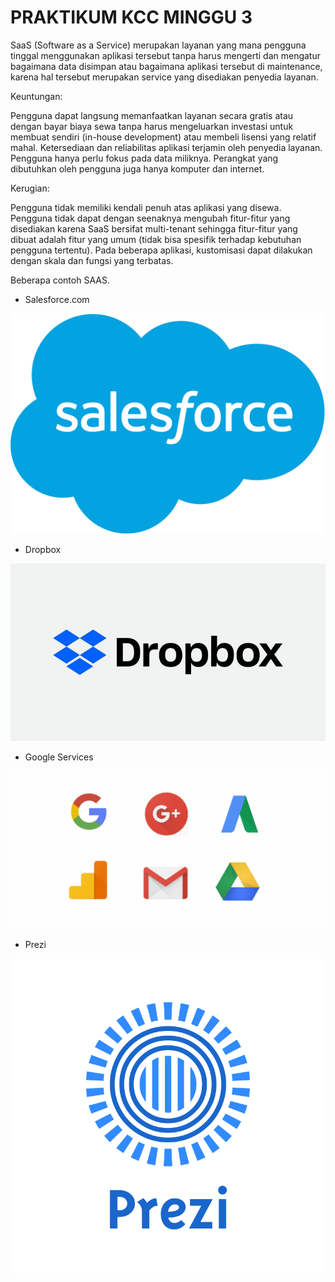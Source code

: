 # PRAKTIKUM KCC MINGGU 3

SaaS (Software as a Service) merupakan layanan yang mana pengguna tinggal menggunakan aplikasi tersebut tanpa harus mengerti dan mengatur bagaimana data disimpan atau bagaimana aplikasi tersebut di maintenance, karena hal tersebut merupakan service yang disediakan penyedia layanan.

Keuntungan:

Pengguna dapat langsung memanfaatkan layanan secara gratis atau dengan bayar biaya sewa tanpa harus mengeluarkan investasi untuk membuat sendiri (in-house development) atau membeli lisensi yang relatif mahal.
Ketersediaan dan reliabilitas aplikasi terjamin oleh penyedia layanan. Pengguna hanya perlu fokus pada data miliknya. Perangkat yang dibutuhkan oleh pengguna juga hanya komputer dan internet.

Kerugian:  

Pengguna tidak memiliki kendali penuh atas aplikasi yang disewa. Pengguna tidak dapat dengan seenaknya mengubah fitur-fitur yang disediakan karena SaaS bersifat multi-tenant sehingga fitur-fitur yang dibuat adalah fitur yang umum (tidak bisa spesifik terhadap kebutuhan pengguna tertentu). Pada beberapa aplikasi, kustomisasi dapat dilakukan dengan skala dan fungsi yang terbatas.

Beberapa contoh SAAS.
- Salesforce.com

![alt text](IMG/salesforce.png)
- Dropbox

![alt text](IMG/dropbox.jpg)
- Google Services

![alt text](IMG/servis.png)
- Prezi

![alt text](IMG/prezi.png)